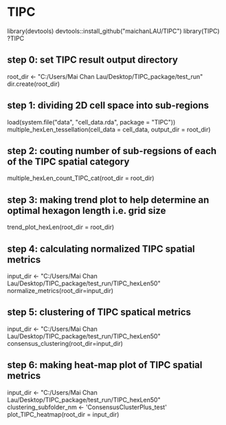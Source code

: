 # TIPC

library(devtools)
devtools::install_github("maichanLAU/TIPC")
library(TIPC)
?TIPC

## step 0: set TIPC result output directory
root_dir <- "C:/Users/Mai Chan Lau/Desktop/TIPC_package/test_run"
dir.create(root_dir)


## step 1: dividing 2D cell space into sub-regions
load(system.file("data", "cell_data.rda", package = "TIPC"))
multiple_hexLen_tessellation(cell_data = cell_data, output_dir = root_dir)

## step 2: couting number of sub-regsions of each of the TIPC spatial category
multiple_hexLen_count_TIPC_cat(root_dir = root_dir)

## step 3: making trend plot to help determine an optimal hexagon length i.e. grid size
trend_plot_hexLen(root_dir = root_dir)

## step 4: calculating normalized TIPC spatial metrics
input_dir <- "C:/Users/Mai Chan Lau/Desktop/TIPC_package/test_run/TIPC_hexLen50"
normalize_metrics(root_dir=input_dir)

## step 5: clustering of TIPC spatical metrics
input_dir <- "C:/Users/Mai Chan Lau/Desktop/TIPC_package/test_run/TIPC_hexLen50"
consensus_clustering(root_dir=input_dir)

## step 6: making heat-map plot of TIPC spatial metrics
input_dir <- "C:/Users/Mai Chan Lau/Desktop/TIPC_package/test_run/TIPC_hexLen50"
clustering_subfolder_nm <- 'ConsensusClusterPlus_test'
plot_TIPC_heatmap(root_dir = input_dir)


